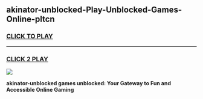 
## akinator-unblocked-Play-Unblocked-Games-Online-pltcn
<h3>
<a href="https://premium76.site?title=akinator-unblocked&ref=25A">CLICK TO PLAY</a></h3>
<hr>

<h3>
<a href="https://premium76.site?title=akinator-unblocked&ref=25A">CLICK 2 PLAY</a>
  
</h3>

<a href="https://premium76.site?title=akinator-unblocked&ref=25A"><img src="https://clearcache.store/games.png"></a>


**akinator-unblocked games unblocked: Your Gateway to Fun and Accessible Online Gaming**
